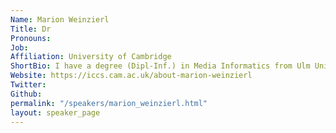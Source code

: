 ```yaml
---
Name: Marion Weinzierl 
Title: Dr
Pronouns:  
Job: 
Affiliation: University of Cambridge
ShortBio: I have a degree (Dipl-Inf.) in Media Informatics from Ulm University, Germany, and a PhD (Dr.rer.nat.) in Scientific Computing from Technische Universitaet Muenchen, Germany. After my PhD, I did a 3-year postdoc in Solar Physics and Space Weather Prediction at Durham University, UK, and then worked as Computational Scientist at a x-ray technology start-up for two years. I then went back to Durham University to work as Research Software Engineer (RSE) in Advanced Research Computing (ARC), and also took on the role as Research Software Engineering Team Lead at the N8 Centre of Excellence for Computationally Intensive Research (N8 CIR), where I led the RSE community and RSE leaders network, chaired the user group of the regional supercomputer Bede, co-lead the Bede support group, and co-founded and co-led the N8 CIR Women in High Performance Computing (WHPC) chapter. After 3.5 years at ARC Durham and 2.5 years at N8 CIR I left both to join the RSE team at the ICCS, University of Cambridge. 
Website: https://iccs.cam.ac.uk/about-marion-weinzierl
Twitter: 
Github: 
permalink: "/speakers/marion_weinzierl.html"
layout: speaker_page
---
```



